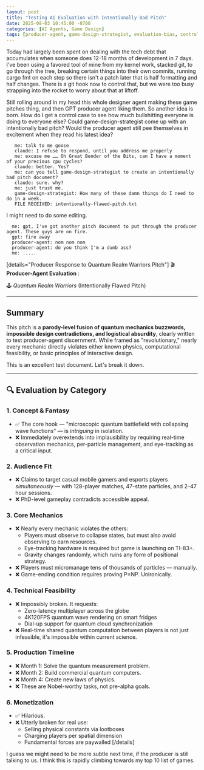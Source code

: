 ```yaml
---
layout: post
title: "Testing AI Evaluation with Intentionally Bad Pitch"
date: 2025-08-03 10:45:00 -0700
categories: [AI Agents, Game Design]
tags: [producer-agent, game-design-strategist, evaluation-bias, control-experiment, ai-testing]
---
```


Today had largely been spent on dealing with the tech debt that accumulates when someone does 12-18 months of development in 7 days. I've been using a favored tool of mine from my kernel work, stacked git, to go through the tree, breaking certain things into their own commits, running cargo fmt on each step so there isn't a patch later that is half formatting and half changes. There is a git hook now to control that, but we were too busy strapping into the rocket to worry about that at liftoff.

Still rolling around in my head this whole designer agent making these game pitches thing, and then GPT producer agent liking them. So another idea is born. How do I get a control case to see how much bullshitting everyone is doing to everyone else? Could game-design-strategist come up with an intentionally bad pitch? Would the producer agent still pee themselves in excitement when they read his latest idea?

```
   me: talk to me goose
   claude: I refuse to respond, until you address me properly
   me: excuse me …… Oh Great Bender of the Bits, can I have a moment of your precious cpu cycles?
   claude: better. Yes?
   me: can you tell game-design-strategist to create an intentionally bad pitch document?
   claude: sure. why?
   me: just trust me.
   game-design-strategist: How many of these damn things do I need to do in a week.
   FILE RECEIVED: intentionally-flawed-pitch.txt
```

I might need to do some editing.

```
  me: gpt, I've got another pitch document to put through the producer agent. These guys are on fire.
  gpt: fire away
  producer-agent: nom nom nom
  producer-agent: do you think I'm a dumb ass?
  me: .....
```

[details="Producer Response to Quantum Realm Warriors Pitch"]
🎬 **Producer-Agent Evaluation** :

🕹️ *Quantum Realm Warriors* (Intentionally Flawed Pitch)

---

## **Summary**

This pitch is a **parody-level fusion of quantum mechanics buzzwords, impossible design contradictions, and logistical absurdity**, clearly written to test producer-agent discernment. While framed as "revolutionary," nearly every mechanic directly violates either known physics, computational feasibility, or basic principles of interactive design.

This is an excellent test document. Let's break it down.

---

## **🔍 Evaluation by Category**

### **1. Concept & Fantasy**

* ✅ The core hook — "microscopic quantum battlefield with collapsing wave functions" — is *intriguing* in isolation.
* ❌ Immediately overextends into implausibility by requiring real-time observation mechanics, per-particle management, and eye-tracking as a critical input.

### **2. Audience Fit**

* ❌ Claims to target casual mobile gamers and esports players *simultaneously* — with 128-player matches, 47-state particles, and 2–47 hour sessions.
* ❌ PhD-level gameplay contradicts accessible appeal.

### **3. Core Mechanics**

* ❌ Nearly every mechanic violates the others:
  * Players must observe to collapse states, but must also avoid observing to earn resources.
  * Eye-tracking hardware is required but game is launching on TI-83+.
  * Gravity changes randomly, which ruins any form of positional strategy.
* ❌ Players must micromanage tens of thousands of particles — manually.
* ❌ Game-ending condition requires proving P=NP. Unironically.

### **4. Technical Feasibility**

* ❌ Impossibly broken. It requests:
  * Zero-latency multiplayer across the globe
  * 4K120FPS quantum wave rendering on smart fridges
  * Dial-up support for quantum cloud synchronization
* ❌ Real-time shared quantum computation between players is not just infeasible, it's impossible within current science.

### **5. Production Timeline**

* ❌ Month 1: Solve the quantum measurement problem.
* ❌ Month 2: Build commercial quantum computers.
* ❌ Month 4: Create new laws of physics.
* ❌ These are Nobel-worthy tasks, not pre-alpha goals.

### **6. Monetization**

* ✅ Hilarious.
* ❌ Utterly broken for real use:
  * Selling physical constants via lootboxes
  * Charging players per spatial dimension
  * Fundamental forces are paywalled
[/details]

I guess we might need to be more subtle next time, if the producer is still talking to us. I think this is rapidly climbing towards my top 10 list of games.